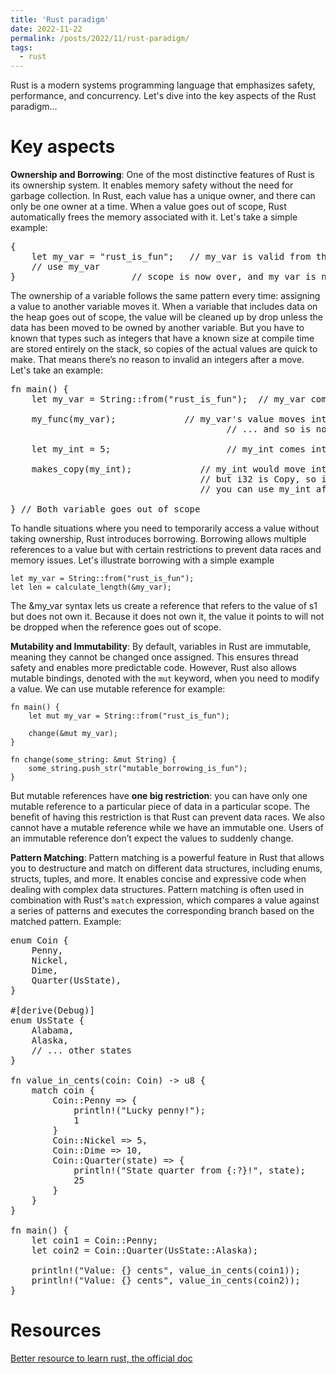 ```yaml
---
title: 'Rust paradigm'
date: 2022-11-22
permalink: /posts/2022/11/rust-paradigm/
tags:
  - rust
---
```


Rust is a modern systems programming language that emphasizes safety, performance, and concurrency.
Let's dive into the key aspects of the Rust paradigm...

Key aspects
======
**Ownership and Borrowing**:
   One of the most distinctive features of Rust is its ownership system. It enables memory safety without the need for garbage collection. In Rust, each value has a unique owner, and there can only be one owner at a time. When a value goes out of scope, Rust automatically frees the memory associated with it.
Let's take a simple example:
<pre>
{
    let my_var = "rust_is_fun";   // my_var is valid from this point forward
    // use my_var
}                      // scope is now over, and my_var is no longer valid
</pre>

The ownership of a variable follows the same pattern every time: assigning a value to another variable moves it. When a variable that includes data on the heap goes out of scope, the value will be cleaned up by drop unless the data has been moved to be owned by another variable. But you have to known that types such as integers that have a known size at compile time are stored entirely on the stack, so copies of the actual values are quick to make. That means there’s no reason to invalid an integers after a move.
Let's take an example:
<pre>
fn main() {
    let my_var = String::from("rust_is_fun");  // my_var comes into scope (warning: heap allocation)

    my_func(my_var);             // my_var's value moves into the function my_func...
                                         // ... and so is no longer valid here

    let my_int = 5;                      // my_int comes into scope

    makes_copy(my_int);             // my_int would move into the function,
                                    // but i32 is Copy, so it's okay to still
                                    // you can use my_int after

} // Both variable goes out of scope
</pre>

To handle situations where you need to temporarily access a value without taking ownership, Rust introduces borrowing. Borrowing allows multiple references to a value but with certain restrictions to prevent data races and memory issues.
Let's illustrate borrowing with a simple example
```
let my_var = String::from("rust_is_fun");
let len = calculate_length(&my_var);
```
The &my_var syntax lets us create a reference that refers to the value of s1 but does not own it. Because it does not own it, the value it points to will not be dropped when the reference goes out of scope.

**Mutability and Immutability**:
By default, variables in Rust are immutable, meaning they cannot be changed once assigned. This ensures thread safety and enables more predictable code.
However, Rust also allows mutable bindings, denoted with the `mut` keyword, when you need to modify a value.
We can use mutable reference for example:
```
fn main() {
    let mut my_var = String::from("rust_is_fun");

    change(&mut my_var);
}

fn change(some_string: &mut String) {
    some_string.push_str("mutable_borrowing_is_fun");
}
```
But mutable references have **one big restriction**: you can have only one mutable reference to a particular piece of data in a particular scope. The benefit of having this restriction is that Rust can prevent data races. We also cannot have a mutable reference while we have an immutable one. Users of an immutable reference don’t expect the values to suddenly change.

**Pattern Matching**:
Pattern matching is a powerful feature in Rust that allows you to destructure and match on different data structures, including enums, structs, tuples, and more. It enables concise and expressive code when dealing with complex data structures.
Pattern matching is often used in combination with Rust's `match` expression, which compares a value against a series of patterns and executes the corresponding branch based on the matched pattern.
Example: 
<pre>
enum Coin {
    Penny,
    Nickel,
    Dime,
    Quarter(UsState),
}

#[derive(Debug)]
enum UsState {
    Alabama,
    Alaska,
    // ... other states
}

fn value_in_cents(coin: Coin) -> u8 {
    match coin {
        Coin::Penny => {
            println!("Lucky penny!");
            1
        }
        Coin::Nickel => 5,
        Coin::Dime => 10,
        Coin::Quarter(state) => {
            println!("State quarter from {:?}!", state);
            25
        }
    }
}

fn main() {
    let coin1 = Coin::Penny;
    let coin2 = Coin::Quarter(UsState::Alaska);

    println!("Value: {} cents", value_in_cents(coin1));
    println!("Value: {} cents", value_in_cents(coin2));
}
</pre>

Resources
======
[Better resource to learn rust, the official doc](https://doc.rust-lang.org/book/)



